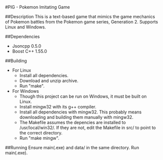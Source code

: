 #PIG - Pokemon Imitating Game

##Description
This is a text-based game that mimics the game mechanics of Pokemon battles from the Pokemon game series, Generation 2. Supports Linux and Windows.

##Dependencies
* Jsoncpp 0.5.0
* Boost C++ 1.55.0

##Building
* For Linux
  * Install all dependencies.
  * Download and unzip archive.
  * Run "make".
* For Windows
  * Though this project can be run on Windows, it must be built on Linux.
  * Install mingw32 with its g++ compiler.
  * Install all dependencies with mingw32. This probably means downloading and building them manually with mingw32.
  * The Makefile assumes the depencies are installed to /usr/local/win32/. If they are not, edit the Makefile in src/ to point to the correct directory.
  * Run "make mingw".

##Running
Ensure main(.exe) and data/ in the same directory. Run main(.exe).